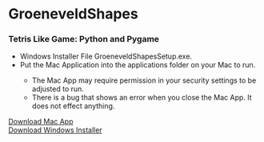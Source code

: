 # GroeneveldShapes


<h3>
Tetris Like Game: Python and Pygame
</h3>
<ul>
  <li>Windows Installer File GroeneveldShapesSetup.exe. </li>
  <li>Put the Mac Application into the applications folder on your Mac to run. </li>
  <ul>
    <li>The Mac App may require permission in your security settings to be adjusted to run.</li>
    <li>There is a bug that shows an error when you close the Mac App. It does not effect anything.</li>
  </ul>
</ul>
<a href="https://drive.google.com/file/d/18InUbAUBhpB2gSHxJXCPS6D4iBQDsSK3/view?usp=sharing" target="_blank" rel="noopener noreferrer">Download Mac App</a>
<br>
<a href="https://github.com/groeneveldwoodstock/GroeneveldShapes/raw/main/GroeneveldShapesSetup.exe" target="_blank" rel="noopener noreferrer">Download Windows Installer</a>
  </body>
